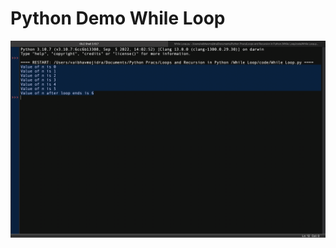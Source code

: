# Python Demo While Loop

![Output](https://github.com/VaibhavMojidra/Python---Demo-While-Loop/blob/master/output/output.png)
